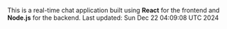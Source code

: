 This is a real-time chat application built using **React** for the frontend and **Node.js** for the backend.
Last updated: Sun Dec 22 04:09:08 UTC 2024
